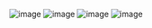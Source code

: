 ![image](https://github.com/Melanie-J-Baker/battleships/assets/104843873/39eb5cbe-bae8-4656-840b-986205029256)
![image](https://github.com/Melanie-J-Baker/battleships/assets/104843873/c20a8188-c9a6-4e98-8030-a729de37dd9f)
![image](https://github.com/Melanie-J-Baker/battleships/assets/104843873/3e85b077-3036-454c-84c1-18665aa91ce5)
![image](https://github.com/Melanie-J-Baker/battleships/assets/104843873/c467ab64-a15d-496a-a6dd-7eb9fce45dbd)
